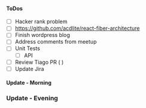 #### ToDos
- [ ] Hacker rank problem
- [ ] https://github.com/acdlite/react-fiber-architecture
- [ ] Finish wordpress blog
- [ ] Address comments from meetup
- [ ] Unit Tests
  - [ ] API
- [ ] Review Tiago PR ( )
- [ ] Update Jira

#### Update - Morning

### Update - Evening
